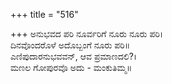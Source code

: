 +++
title = "516"

+++
ಅನುಭವದ ಪರಿ ನೂರ್ವರಿಗೆ ನೂರು ನೂರು ಪರಿ।  
ದಿನವೊಂದರೊಳೆ ಅದೊಬ್ಬಂಗೆ ನೂರು ಪರಿ॥  
ಎಣಿಪುದಾರನುಭವವನ್, ಆವ ಪ್ರಮಾಣದಲಿ?।  
ಮಣಲ ಗೋಪುರವೊ ಅದು - ಮಂಕುತಿಮ್ಮ॥  
